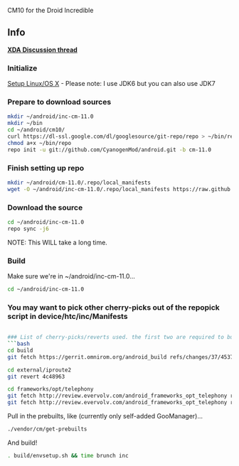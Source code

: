 CM10 for the Droid Incredible

## Info
[**XDA Discussion thread**](http://forum.xda-developers.com/showthread.php?t=2607025)

### Initialize
[Setup Linux/OS X](http://source.android.com/source/initializing.html) - Please note: I use JDK6 but you can also use JDK7

### Prepare to download sources
```bash
mkdir ~/android/inc-cm-11.0
mkdir ~/bin
cd ~/android/cm10/
curl https://dl-ssl.google.com/dl/googlesource/git-repo/repo > ~/bin/repo
chmod a+x ~/bin/repo
repo init -u git://github.com/CyanogenMod/android.git -b cm-11.0
```

### Finish setting up repo
```bash
mkdir ~/android/cm-11.0/.repo/local_manifests
wget -O ~/android/inc-cm-11.0/.repo/local_manifests https://raw.github.com/zachf714/android_device_htc_inc/cm-11.0/Manifest/local_manifest.xml
```

### Download the source
```bash
cd ~/android/inc-cm-11.0
repo sync -j6
```
NOTE: This WILL take a long time.

### Build
Make sure we're in ~/android/inc-cm-11.0...
```bash
cd ~/android/inc-cm-11.0
```

### You may want to pick other cherry-picks out of the repopick script in device/htc/inc/Manifests
```bash

### List of cherry-picks/reverts used. the first two are required to build
```bash
cd build
git fetch https://gerrit.omnirom.org/android_build refs/changes/37/4537/2 && git cherry-pick FETCH_HEAD

cd external/iproute2
git revert 4c48963

cd frameworks/opt/telephony
git fetch http://review.evervolv.com/android_frameworks_opt_telephony refs/changes/58/9758/1 && git cherry-pick FETCH_HEAD
git fetch http://review.evervolv.com/android_frameworks_opt_telephony refs/changes/59/9759/1 && git cherry-pick FETCH_HEAD

```

Pull in the prebuilts, like (currently only self-added GooManager)...
```bash
./vendor/cm/get-prebuilts
```

And build!
```bash
. build/envsetup.sh && time brunch inc
```
